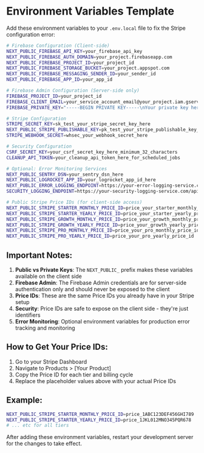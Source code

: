 # Environment Variables Template

Add these environment variables to your `.env.local` file to fix the Stripe configuration error:

```bash
# Firebase Configuration (Client-side)
NEXT_PUBLIC_FIREBASE_API_KEY=your_firebase_api_key
NEXT_PUBLIC_FIREBASE_AUTH_DOMAIN=your_project.firebaseapp.com
NEXT_PUBLIC_FIREBASE_PROJECT_ID=your_project_id
NEXT_PUBLIC_FIREBASE_STORAGE_BUCKET=your_project.appspot.com
NEXT_PUBLIC_FIREBASE_MESSAGING_SENDER_ID=your_sender_id
NEXT_PUBLIC_FIREBASE_APP_ID=your_app_id

# Firebase Admin Configuration (Server-side only)
FIREBASE_PROJECT_ID=your_project_id
FIREBASE_CLIENT_EMAIL=your_service_account_email@your_project.iam.gserviceaccount.com
FIREBASE_PRIVATE_KEY="-----BEGIN PRIVATE KEY-----\nYour private key here\n-----END PRIVATE KEY-----\n"

# Stripe Configuration
STRIPE_SECRET_KEY=sk_test_your_stripe_secret_key_here
NEXT_PUBLIC_STRIPE_PUBLISHABLE_KEY=pk_test_your_stripe_publishable_key_here
STRIPE_WEBHOOK_SECRET=whsec_your_webhook_secret_here

# Security Configuration
CSRF_SECRET_KEY=your_csrf_secret_key_here_minimum_32_characters
CLEANUP_API_TOKEN=your_cleanup_api_token_here_for_scheduled_jobs

# Optional: Error Monitoring Services
NEXT_PUBLIC_SENTRY_DSN=your_sentry_dsn_here
NEXT_PUBLIC_LOGROCKET_APP_ID=your_logrocket_app_id_here
NEXT_PUBLIC_ERROR_LOGGING_ENDPOINT=https://your-error-logging-service.com/api/errors
SECURITY_LOGGING_ENDPOINT=https://your-security-logging-service.com/api/security

# Public Stripe Price IDs (for client-side access)
NEXT_PUBLIC_STRIPE_STARTER_MONTHLY_PRICE_ID=price_your_starter_monthly_price_id
NEXT_PUBLIC_STRIPE_STARTER_YEARLY_PRICE_ID=price_your_starter_yearly_price_id
NEXT_PUBLIC_STRIPE_GROWTH_MONTHLY_PRICE_ID=price_your_growth_monthly_price_id
NEXT_PUBLIC_STRIPE_GROWTH_YEARLY_PRICE_ID=price_your_growth_yearly_price_id
NEXT_PUBLIC_STRIPE_PRO_MONTHLY_PRICE_ID=price_your_pro_monthly_price_id
NEXT_PUBLIC_STRIPE_PRO_YEARLY_PRICE_ID=price_your_pro_yearly_price_id
```

## Important Notes:

1. **Public vs Private Keys**: The `NEXT_PUBLIC_` prefix makes these variables available on the client side
2. **Firebase Admin**: The Firebase Admin credentials are for server-side authentication only and should never be exposed to the client
3. **Price IDs**: These are the same Price IDs you already have in your Stripe setup
4. **Security**: Price IDs are safe to expose on the client side - they're just identifiers
5. **Error Monitoring**: Optional environment variables for production error tracking and monitoring

## How to Get Your Price IDs:

1. Go to your Stripe Dashboard
2. Navigate to Products > [Your Product]
3. Copy the Price ID for each tier and billing cycle
4. Replace the placeholder values above with your actual Price IDs

## Example:
```bash
NEXT_PUBLIC_STRIPE_STARTER_MONTHLY_PRICE_ID=price_1ABC123DEF456GHI789
NEXT_PUBLIC_STRIPE_STARTER_YEARLY_PRICE_ID=price_1JKL012MNO345PQR678
# ... etc for all tiers
```

After adding these environment variables, restart your development server for the changes to take effect. 